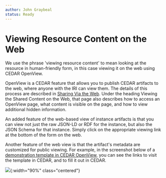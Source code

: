 ```yaml
---
author: John Graybeal
status: Ready
---
```

# Viewing Resource Content on the Web

We use the phrase 'viewing resource content' to mean looking at the resource in human-friendly form, in this case viewing it on the web using CEDAR OpenView.

OpenView is a CEDAR feature that allows you to publish CEDAR artifacts to the web, where anyone with the IRI can view them. The details of this process are described in [Sharing Via the Web](../../a6/4_sharing_via_the_web/).
Under the heading Viewing the Shared Content on the Web, that page also describes how to access an OpenView page, what content is visible on the page, and how to view additional hidden information.

An added feature of the web-based view of instance artifacts is that you can view not just the raw JSON-LD or RDF for the instance, but also the JSON Schema for that instance. Simply click on the appropriate viewing link at the bottom of the form on the web.

Another feature of the web view is that the artifact's metadata are customized for public viewing. 
For example, in the screenshot below of a [demonstration template in CEDAR OpenView](https://openview.metadatacenter.org/templates/https:%2F%2Frepo.metadatacenter.org%2Ftemplates%2F4595e3d3-b0c5-467b-a967-fec870801624),
you can see the links to visit the template in CEDAR, and to fill it out in CEDAR.

![](../../../img/userguide/openview-template-header-metadata-2019117.png){:width="90%" class="centered"}

